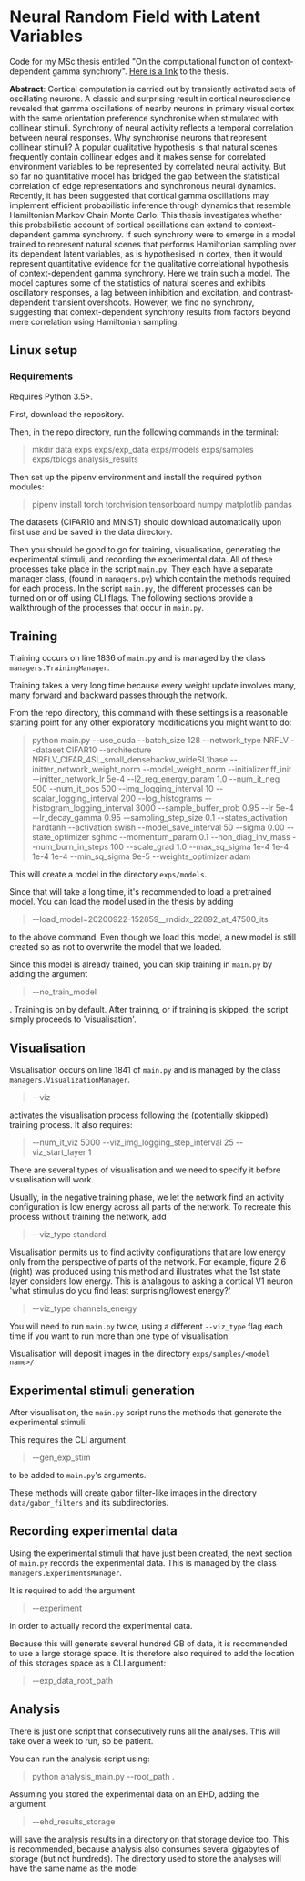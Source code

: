 # Neural Random Field with Latent Variables

Code for my MSc thesis entitled "On the computational function of context-dependent gamma synchrony". [Here is a link](https://drive.google.com/file/d/1h04hH7Ov0ojVmm-LAokibgKHt0VV68oT/view?usp=sharing) to the thesis.

**Abstract**:
Cortical computation is carried out by transiently activated sets of oscillating neurons. A classic and surprising result in cortical neuroscience revealed that gamma oscillations of nearby neurons in primary visual cortex with the same orientation preference synchronise when stimulated with collinear stimuli. Synchrony of neural activity reflects a temporal correlation between neural responses. Why synchronise neurons that represent collinear stimuli? A popular qualitative hypothesis is that natural scenes frequently contain collinear edges and it makes sense for correlated environment variables to be represented by correlated neural activity. But so far no quantitative model has bridged the gap between the statistical correlation of edge representations and synchronous neural dynamics. Recently, it has been suggested that cortical gamma oscillations may implement efficient probabilistic inference through dynamics that resemble Hamiltonian Markov Chain Monte Carlo. This thesis investigates whether this probabilistic account of cortical oscillations can extend to context-dependent gamma synchrony. If such synchrony were to emerge in a model trained to represent natural scenes that performs Hamiltonian sampling over its dependent latent variables, as is hypothesised in cortex, then it would represent quantitative evidence for the qualitative correlational hypothesis of context-dependent gamma synchrony. Here we train such a model. The model captures some of the statistics of natural scenes and exhibits oscillatory responses, a lag between inhibition and excitation, and contrast-dependent transient overshoots. However, we find no synchrony, suggesting that context-dependent synchrony results from factors beyond mere correlation using Hamiltonian sampling.

## Linux setup
### Requirements
Requires Python 3.5>.

First, download the repository.

Then, in the repo directory, run the following commands in the terminal:
> mkdir data exps exps/exp_data exps/models exps/samples exps/tblogs analysis_results

Then set up the pipenv environment and install the required python modules:
> pipenv install torch torchvision tensorboard numpy matplotlib pandas

The datasets (CIFAR10 and MNIST) should download automatically upon first use and be saved in the data directory. 


Then you should be good to go for training, visualisation, generating the 
experimental stimuli, and recording the experimental data. All of these 
processes take place in the script `main.py`. They each have a separate 
manager class, (found in `managers.py`) which contain the methods required for
each process. In the script `main.py`, the different processes can be turned on
or off using CLI flags. The following sections provide a walkthrough of the 
processes that occur in `main.py`. 

## Training

Training occurs on line 1836 of `main.py` and is managed by the 
class `managers.TrainingManager`. 

Training takes a very long time because every weight update involves many, 
many forward and backward passes through the network. 

From the repo directory, this command with these settings is a reasonable 
starting point for any other exploratory modifications you might want to do:

> python main.py --use_cuda --batch_size 128 --network_type NRFLV
--dataset CIFAR10 --architecture NRFLV_CIFAR_4SL_small_densebackw_wideSL1base
--initter_network_weight_norm --model_weight_norm --initializer ff_init
--initter_network_lr 5e-4 --l2_reg_energy_param 1.0 --num_it_neg 500
--num_it_pos 500 --img_logging_interval 10 --scalar_logging_interval 200
--log_histograms --histogram_logging_interval 3000 --sample_buffer_prob 0.95
--lr 5e-4 --lr_decay_gamma 0.95 --sampling_step_size 0.1
--states_activation hardtanh --activation swish --model_save_interval 50
--sigma 0.00 --state_optimizer sghmc --momentum_param 0.1 --non_diag_inv_mass
--num_burn_in_steps 100 --scale_grad 1.0 --max_sq_sigma 1e-4 1e-4 1e-4 1e-4
--min_sq_sigma 9e-5 --weights_optimizer adam

This will create a model in the directory `exps/models`.

Since that will take a long time, it's recommended to load a pretrained model. 
You can load the model used in the thesis by adding 
> --load_model=20200922-152859__rndidx_22892_at_47500_its

to the above command. Even though we load this model, a new model is still
created so as not to overwrite the model that we loaded. 

Since this model is already trained, you can skip training in `main.py` 
by adding the argument
> --no_train_model

. Training is on by default. After training, or if training is skipped, 
the script simply proceeds to 'visualisation'. 

## Visualisation

Visualisation occurs on line 1841 of `main.py` and is managed by the
class `managers.VisualizationManager`. 

> --viz 

activates the visualisation process following the (potentially skipped) 
training process. It also requires:
> --num_it_viz 5000 --viz_img_logging_step_interval 25 --viz_start_layer 1

There are several types of visualisation and we need to specify it before 
visualisation will work. 
 

Usually, in the negative training phase, we let the network find an activity
configuration is low energy across all parts of the network. To recreate this
process without training the network, add 
> --viz_type standard 

Visualisation permits us to find activity configurations that are low energy
only from the perspective of parts of the network. For example, figure 2.6 (right)
was produced using this method and illustrates what the 1st state layer considers
low energy. This is analagous to asking a cortical V1 neuron 
'what stimulus do you find least surprising/lowest energy?'
> --viz_type channels_energy

You will need to run `main.py` twice, using a different `--viz_type` flag each time
if you want to run more than one type of visualisation. 

Visualisation will deposit images in the directory 
`exps/samples/<model name>/`

## Experimental stimuli generation

After visualisation, the `main.py` script runs the methods that generate the 
experimental stimuli.

This requires the CLI argument 
> --gen_exp_stim

to be added to `main.py`'s arguments. 

These methods will create gabor filter-like images in the 
directory `data/gabor_filters` and its subdirectories.

## Recording experimental data

Using the experimental stimuli that have just been created, the next section of
`main.py` records the experimental data. This is managed by the class 
`managers.ExperimentsManager`.

It is required to add the argument 
> --experiment

in order to actually record the experimental data.

Because this will generate several hundred GB of data, it is recommended to 
use a large storage space. It is therefore also required to add the location
of this storages space as a CLI argument:
> --exp_data_root_path <path to storage>

## Analysis

There is just one script that consecutively runs all the analyses. This will
take over a week to run, so be patient. 

You can run the analysis script using:

> python analysis_main.py --root_path <path to storage>. 

Assuming you stored the experimental data on an EHD, adding the argument
> --ehd_results_storage

will save the analysis results in a directory on that storage device too. 
This is recommended, because analysis also consumes several gigabytes of 
storage (but not hundreds). The directory used to store the analyses will
have the same name as the model